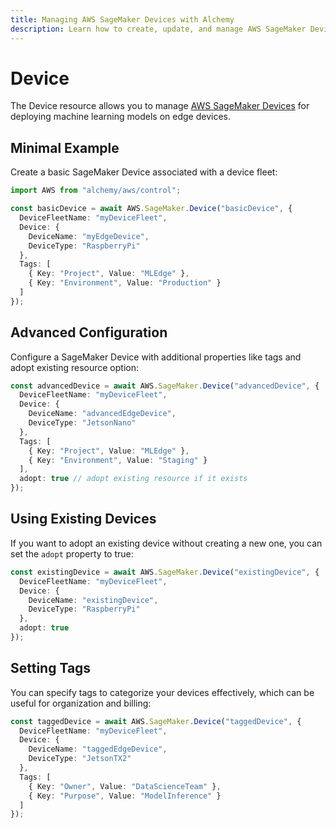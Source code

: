 ```yaml
---
title: Managing AWS SageMaker Devices with Alchemy
description: Learn how to create, update, and manage AWS SageMaker Devices using Alchemy Cloud Control.
---
```


# Device

The Device resource allows you to manage [AWS SageMaker Devices](https://docs.aws.amazon.com/sagemaker/latest/userguide/) for deploying machine learning models on edge devices.

## Minimal Example

Create a basic SageMaker Device associated with a device fleet:

```ts
import AWS from "alchemy/aws/control";

const basicDevice = await AWS.SageMaker.Device("basicDevice", {
  DeviceFleetName: "myDeviceFleet",
  Device: {
    DeviceName: "myEdgeDevice",
    DeviceType: "RaspberryPi"
  },
  Tags: [
    { Key: "Project", Value: "MLEdge" },
    { Key: "Environment", Value: "Production" }
  ]
});
```

## Advanced Configuration

Configure a SageMaker Device with additional properties like tags and adopt existing resource option:

```ts
const advancedDevice = await AWS.SageMaker.Device("advancedDevice", {
  DeviceFleetName: "myDeviceFleet",
  Device: {
    DeviceName: "advancedEdgeDevice",
    DeviceType: "JetsonNano"
  },
  Tags: [
    { Key: "Project", Value: "MLEdge" },
    { Key: "Environment", Value: "Staging" }
  ],
  adopt: true // adopt existing resource if it exists
});
```

## Using Existing Devices

If you want to adopt an existing device without creating a new one, you can set the `adopt` property to true:

```ts
const existingDevice = await AWS.SageMaker.Device("existingDevice", {
  DeviceFleetName: "myDeviceFleet",
  Device: {
    DeviceName: "existingDevice",
    DeviceType: "RaspberryPi"
  },
  adopt: true
});
```

## Setting Tags

You can specify tags to categorize your devices effectively, which can be useful for organization and billing:

```ts
const taggedDevice = await AWS.SageMaker.Device("taggedDevice", {
  DeviceFleetName: "myDeviceFleet",
  Device: {
    DeviceName: "taggedEdgeDevice",
    DeviceType: "JetsonTX2"
  },
  Tags: [
    { Key: "Owner", Value: "DataScienceTeam" },
    { Key: "Purpose", Value: "ModelInference" }
  ]
});
```